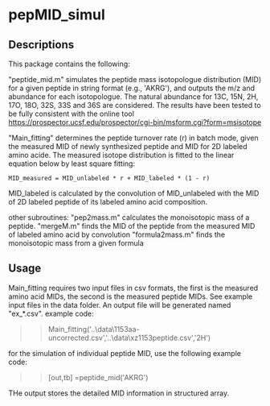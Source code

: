 # pepMID_simul

## Descriptions
This package contains the following:

"peptide_mid.m" simulates the peptide mass isotopologue distribution (MID) for a given peptide in string format (e.g., 'AKRG'), and outputs the m/z and abundance for each isotopologue. The natural abundance for 13C, 15N, 2H, 17O, 18O, 32S, 33S and 36S are considered. The results have been tested to be fully consistent with the online tool https://prospector.ucsf.edu/prospector/cgi-bin/msform.cgi?form=msisotope 

"Main_fitting" determines the peptide turnover rate (r) in batch mode, given the measured MID of newly synthesized peptide and MID for 2D labeled amino acide. 
The measured isotope distribution is fitted to the linear equation below by least square fitting:

    MID_measured = MID_unlabeled * r + MID_labeled * (1 - r)
    
MID_labeled is calculated by the convolution of MID_unlabeled with the MID of 2D labeled peptide of its labeled amino acid composition.

other subroutines: 
"pep2mass.m" calculates the monoisotopic mass of a peptide.
"mergeM.m" finds the MID of the peptide from the measured MID of labeled amino acid by convolution
"formula2mass.m"  finds the monoisotopic mass from a given formula

## Usage
Main_fitting requires two input files in csv formats, the first is the measured amino acid MIDs, the second is the measured peptide MIDs.
See example input files in the data folder. An output file will be generated named "ex_*.csv". example code:
>> Main_fitting('..\data\1153aa-uncorrected.csv','..\data\xz1153peptide.csv','2H')

for the simulation of individual peptide MID, use the following example code: 
>> [out,tb] =peptide_mid('AKRG')

THe output stores the detailed MID information in structured array.




